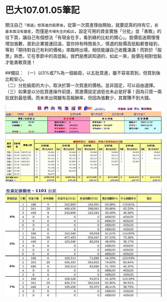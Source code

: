 # 巴大107.01.05筆記


關注自己`「慎選」想買進的股票後`，從第一次買進理由開始，就要認真的持有它，`若基本面沒有變差`，而僅是`市場先生的殺出`，設定可用的資金實施「分批」並「勇敢」的往下買，讓自己有個想法「有現金在手，看到綠的比紅的開心」。股價低迷期慢慢增加張數，直到企業營運回溫，當你持有時間長久，慎選的股價高低點都會碰到，等到「期待對自己有利的價格」來臨時出場，相信能讓自己收獲滿滿！而對於「股票」熟悉，它在季節中的高低點，我們是應該知道的，如此ㄧ來，股價在相對低點才能勇敢買進！

##備註：
（一）以5%或7%為一個級距，以五批買進，雖不容易買到，但買到後比較安心。<br>
（二）分批級距的大小，取決於第一次買進的價格。並非固定，可以自由選擇。<br>
（三）如果是以分批買進操作前提，買進價設定過低也未必是好事！因為只買一兩批就到最低價。而未來出現雖有高報酬率，但因為張數少，其實賺不到大錢。<br>


![](images/7296408566579.jpg)

![](images/7296408594781.jpg)
